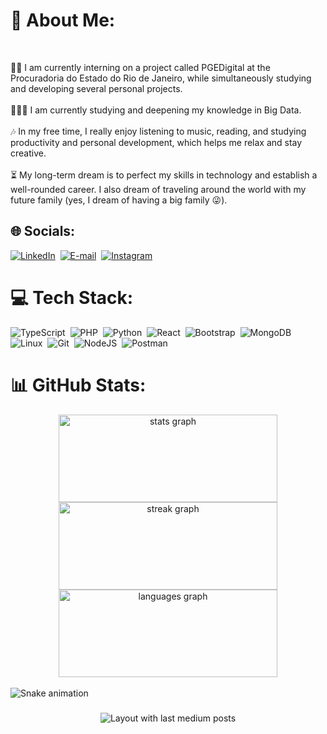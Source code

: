 # 💫 About Me:
<br clear="both">

👩🏻 I am currently interning on a project called PGEDigital at the Procuradoria do Estado do Rio de Janeiro, while simultaneously studying and developing several personal projects.
<br><br>
👩🏻‍💻 I am currently studying and deepening my knowledge in Big Data.
<br><br>
🎶 In my free time, I really enjoy listening to music, reading, and studying productivity and personal development, which helps me relax and stay creative.
<br><br>
⏳ My long-term dream is to perfect my skills in technology and establish a well-rounded career. I also dream of traveling around the world with my future family (yes, I dream of having a big family 😜).
<br>
## 🌐 Socials:
[![LinkedIn](https://img.shields.io/badge/LinkedIn-0077B5?style=for-the-badge&logo=linkedin&logoColor=white)](https://www.linkedin.com/in/SEUUSERNAME/)&nbsp;
[![E-mail](https://img.shields.io/badge/-Email-000?style=for-the-badge&logo=microsoft-outlook&logoColor=007BFF)](mailto:SEUEMAIL)&nbsp;
[![Instagram](https://img.shields.io/badge/-Instagram-%23E4405F?style=for-the-badge&logo=instagram&logoColor=white)](https://www.instagram.com/SEUUSERNAME/)&nbsp;

# 💻 Tech Stack:
![TypeScript](https://img.shields.io/badge/TypeScript-007ACC?style=for-the-badge&logo=typescript&logoColor=white)&nbsp;
![PHP](https://img.shields.io/badge/PHP-777BB4?style=for-the-badge&logo=php&logoColor=white)&nbsp;
![Python](https://img.shields.io/badge/python-3670A0?style=for-the-badge&logo=python&logoColor=ffdd54)&nbsp;
![React](https://img.shields.io/badge/React-20232A?style=for-the-badge&logo=react&logoColor=61DAFB)&nbsp;
![Bootstrap](https://img.shields.io/badge/-boostrap-0D1117?style=for-the-badge&logo=bootstrap&labelColor=0D1117)&nbsp;
![MongoDB](https://img.shields.io/badge/MongoDB-%234ea94b.svg?style=for-the-badge&logo=mongodb&logoColor=white)&nbsp;
![Linux](https://img.shields.io/badge/Linux-000?style=for-the-badge&logo=linux&logoColor=FCC624)&nbsp;
![Git](https://img.shields.io/badge/GIT-E44C30?style=for-the-badge&logo=git&logoColor=white)&nbsp;
![NodeJS](https://img.shields.io/badge/node.js-6DA55F?style=for-the-badge&logo=node.js&logoColor=white)&nbsp;
![Postman](https://img.shields.io/badge/Postman-FF6C37.svg?style=for-the-badge&logo=Postman&logoColor=white)&nbsp;


# 📊 GitHub Stats:
<div align="center">
  <img src="https://github-readme-stats.vercel.app/api?username=pricilaoliveira&hide_title=false&hide_rank=true&show_icons=false&include_all_commits=true&count_private=true&disable_animations=false&theme=gotham&locale=en&hide_border=true&order=1" width="350" height="140" alt="stats graph"  />
  <img src="https://streak-stats.demolab.com?user=pricilaoliveira&locale=en&mode=daily&theme=gotham&hide_border=true&border_radius=5&order=3" width="350" height="140" alt="streak graph"  />
  <img src="https://github-readme-stats.vercel.app/api/top-langs?username=pricilaoliveira&locale=en&hide_title=false&layout=compact&card_width=320&langs_count=6&theme=gotham&hide_border=true&order=2" width="350" height="140" alt="languages graph"  />
</div>

<br clear="both">

<img src="https://raw.githubusercontent.com/pricilaoliveira/pricilaoliveira/output/snake.svg" alt="Snake animation" />

###

<div align="center">
  <img src="https://github-read-medium-git-main.pahlevikun.vercel.app/latest?limit=4&username=pricilaoliveira&theme=gotham" alt="Layout with last medium posts"  />
</div>

###
